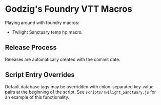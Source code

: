 # Godzig's Foundry VTT Macros

Playing around with foundry macros:
- Twilight Sanctuary temp hp macro.

## Release Process

Releases are automatically created with the commit date.

## Script Entry Overrides

Default database tags may be overridden with colon-separated key-value pairs
at the beginning of the script.  See `scripts/Twilight_Sanctuary.js` for an
example of this functionality.
